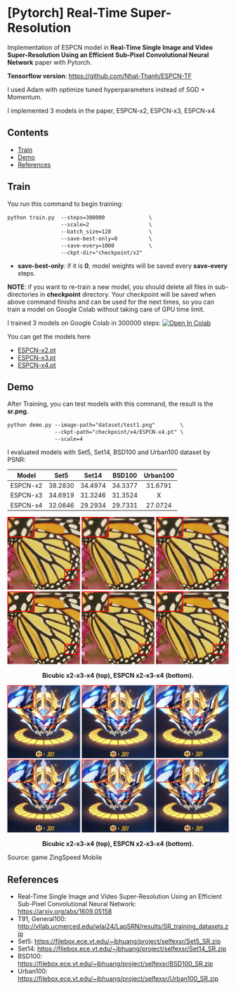 # [Pytorch] Real-Time Super-Resolution 

Implementation of ESPCN model in **Real-Time Single Image and Video Super-Resolution Using an Efficient Sub-Pixel Convolutional Neural Network** paper with Pytorch. 

**Tensorflow version**: https://github.com/Nhat-Thanh/ESPCN-TF

I used Adam with optimize tuned hyperparameters instead of SGD + Momentum. 

I implemented 3 models in the paper, ESPCN-x2, ESPCN-x3, ESPCN-x4 


## Contents
- [Train](#train)
- [Demo](#demo)
- [References](#references)


## Train
You run this command to begin training:
```
python train.py  --steps=300000              \
                 --scale=2                   \
                 --batch_size=128            \
                 --save-best-only=0          \
                 --save-every=1000           \
                 --ckpt-dir="checkpoint/x2"  
```
- **save-best-only**: if it is **0**, model weights will be saved every **save-every** steps.


**NOTE**: if you want to re-train a new model, you should delete all files in sub-directories in **checkpoint** directory. Your checkpoint will be saved when above command finishs and can be used for the next times, so you can train a model on Google Colab without taking care of GPU time limit.

I trained 3 models on Google Colab in 300000 steps: [![Open In Colab](https://colab.research.google.com/assets/colab-badge.svg)](https://colab.research.google.com/drive/1XqSMKxEC-NShrBwXySrT7n6r0BS8YiA_?usp=sharing)

You can get the models here
- [ESPCN-x2.pt](checkpoint/x2/ESPCN-x2.pt)
- [ESPCN-x3.pt](checkpoint/x3/ESPCN-x3.pt)
- [ESPCN-x4.pt](checkpoint/x4/ESPCN-x4.pt)



## Demo 
After Training, you can test models with this command, the result is the **sr.png**.
```
python demo.py --image-path="dataset/test1.png"        \
               --ckpt-path="checkpoint/x4/ESPCN-x4.pt" \
               --scale=4
```

I evaluated models with Set5, Set14, BSD100 and Urban100 dataset by PSNR:

<div align="center">

|   Model  |  Set5   |  Set14  |  BSD100  | Urban100 |
|:--------:|:-------:|:-------:|:--------:|:--------:|
| ESPCN-x2 | 38.2830 | 34.4974 |  34.3377 |  31.6791 |
| ESPCN-x3 | 34.6919 | 31.3246 |  31.3524 |     X    |
| ESPCN-x4 | 32.0646 | 29.2934 |  29.7331 |  27.0724 |


</div>

<div align="center">
  <img src="./README/test1-x234-min.png" width="1000">  
  <p><strong>Bicubic x2-x3-x4 (top), ESPCN x2-x3-x4 (bottom).</strong></p>

  <img src="./README/test2-x234-min.png" width="1000">  
  <p><strong>Bicubic x2-x3-x4 (top), ESPCN x2-x3-x4 (bottom).</strong></p>
</div>
Source: game ZingSpeed Mobile

## References
- Real-Time Single Image and Video Super-Resolution Using an Efficient Sub-Pixel Convolutional Neural Network: https://arxiv.org/abs/1609.05158
- T91, General100: http://vllab.ucmerced.edu/wlai24/LapSRN/results/SR_training_datasets.zip
- Set5: https://filebox.ece.vt.edu/~jbhuang/project/selfexsr/Set5_SR.zip
- Set14: https://filebox.ece.vt.edu/~jbhuang/project/selfexsr/Set14_SR.zip
- BSD100: https://filebox.ece.vt.edu/~jbhuang/project/selfexsr/BSD100_SR.zip
- Urban100: https://filebox.ece.vt.edu/~jbhuang/project/selfexsr/Urban100_SR.zip
